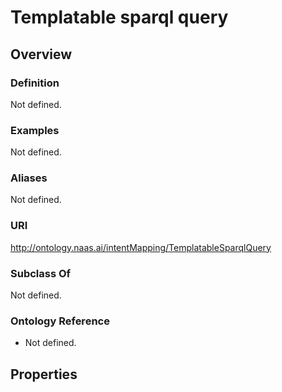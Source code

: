 # Templatable sparql query

## Overview

### Definition
Not defined.

### Examples
Not defined.

### Aliases
Not defined.

### URI
http://ontology.naas.ai/intentMapping/TemplatableSparqlQuery

### Subclass Of
Not defined.

### Ontology Reference
- Not defined.

## Properties
